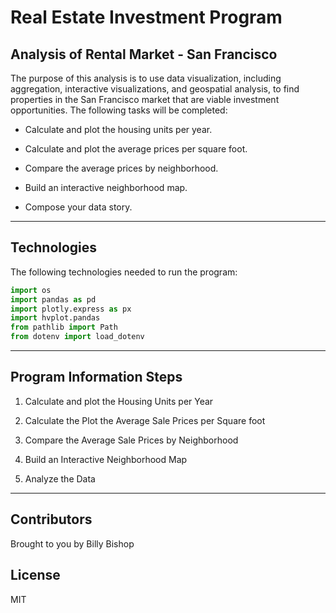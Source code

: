 # Real Estate Investment Program

## Analysis of Rental Market - San Francisco

The purpose of this analysis is to use data visualization, including aggregation, interactive visualizations, and geospatial analysis, to find properties in the San Francisco market that are viable investment opportunities. The following tasks will be completed:

* Calculate and plot the housing units per year.

* Calculate and plot the average prices per square foot.

* Compare the average prices by neighborhood.

* Build an interactive neighborhood map.

* Compose your data story.

---

## Technologies

The following technologies needed to run the program:

```python
import os
import pandas as pd
import plotly.express as px
import hvplot.pandas
from pathlib import Path
from dotenv import load_dotenv
```

---

##  Program Information Steps

1. Calculate and plot the Housing Units per Year

2. Calculate the Plot the Average Sale Prices per Square foot

3. Compare the Average Sale Prices by Neighborhood

4. Build an Interactive Neighborhood Map

5. Analyze the Data

---

## Contributors

Brought to you by Billy Bishop

## License

MIT


